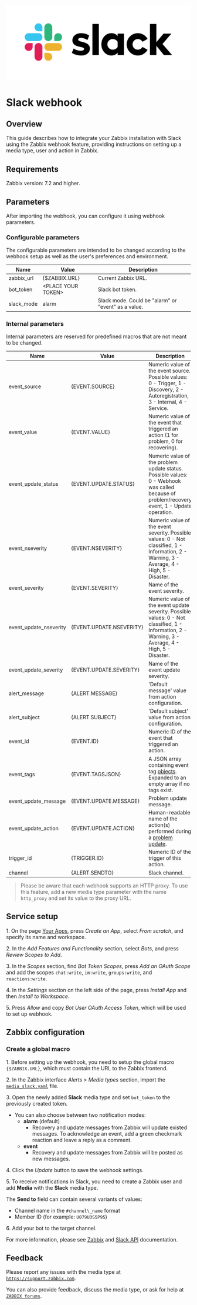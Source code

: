 ![](images/logo.png?raw=true)
# Slack webhook

## Overview

This guide describes how to integrate your Zabbix installation with Slack using the Zabbix webhook feature, providing instructions on setting up a media type, user and action in Zabbix.

## Requirements

Zabbix version: 7.2 and higher.

## Parameters

After importing the webhook, you can configure it using webhook parameters.

### Configurable parameters

The configurable parameters are intended to be changed according to the webhook setup as well as the user's preferences and environment.

|Name|Value|Description|
|----|-----|-----------|
|zabbix_url|\{$ZABBIX\.URL\}|Current Zabbix URL.|
|bot_token|\<PLACE YOUR TOKEN\>|Slack bot token.|
|slack_mode|alarm|Slack mode. Could be "alarm" or "event" as a value.|

### Internal parameters

Internal parameters are reserved for predefined macros that are not meant to be changed.

|Name|Value|Description|
|----|-----|-----------|
|event_source|\{EVENT\.SOURCE\}|Numeric value of the event source. Possible values: 0 - Trigger, 1 - Discovery, 2 - Autoregistration, 3 - Internal, 4 - Service.|
|event_value|\{EVENT\.VALUE\}|Numeric value of the event that triggered an action (1 for problem, 0 for recovering).|
|event_update_status|\{EVENT\.UPDATE\.STATUS\}|Numeric value of the problem update status. Possible values: 0 - Webhook was called because of problem/recovery event, 1 - Update operation.|
|event_nseverity|\{EVENT\.NSEVERITY\}|Numeric value of the event severity. Possible values: 0 - Not classified, 1 - Information, 2 - Warning, 3 - Average, 4 - High, 5 - Disaster.|
|event_severity|\{EVENT\.SEVERITY\}|Name of the event severity.|
|event_update_nseverity|\{EVENT\.UPDATE\.NSEVERITY\}|Numeric value of the event update severity. Possible values: 0 - Not classified, 1 - Information, 2 - Warning, 3 - Average, 4 - High, 5 - Disaster.|
|event_update_severity|\{EVENT\.UPDATE\.SEVERITY\}|Name of the event update severity.|
|alert_message|\{ALERT\.MESSAGE\}|'Default message' value from action configuration.|
|alert_subject|\{ALERT\.SUBJECT\}|'Default subject' value from action configuration.|
|event_id|\{EVENT\.ID\}|Numeric ID of the event that triggered an action.|
|event_tags|\{EVENT\.TAGSJSON\}|A JSON array containing event tag [objects]('https://www.zabbix.com/documentation/current/manual/api/reference/event/object#event-tag'). Expanded to an empty array if no tags exist.|
|event_update_message|\{EVENT\.UPDATE\.MESSAGE\}|Problem update message.|
|event_update_action|\{EVENT\.UPDATE\.ACTION\}|Human-readable name of the action(s) performed during a [problem update]('https://www.zabbix.com/documentation/current/manual/acknowledgment#updating-problems').|
|trigger_id|\{TRIGGER\.ID\}|Numeric ID of the trigger of this action.|
|channel|\{ALERT\.SENDTO\}|Slack channel.|

> Please be aware that each webhook supports an HTTP proxy. To use this feature, add a new media type parameter with the name `http_proxy` and set its value to the proxy URL.

## Service setup

1\. On the page [Your Apps](https://api.slack.com/apps), press *Create an App*, select *From scratch*, and specify its name and workspace.

2\. In the *Add Features and Functionality* section, select *Bots*, and press *Review Scopes to Add*.

3\. In the *Scopes* section, find *Bot Token Scopes*, press *Add an OAuth Scope* and add the scopes `chat:write`, `im:write`, `groups:write`, and `reactions:write`.

4\. In the *Settings* section on the left side of the page, press *Install App* and then *Install to Workspace*.

5\. Press *Allow* and copy *Bot User OAuth Access Token*, which will be used to set up webhook.

## Zabbix configuration

### Create a global macro

1\. Before setting up the webhook, you need to setup the global macro `{$ZABBIX.URL}`, which must contain the URL to the Zabbix frontend.

2\. In the Zabbix interface *Alerts* > *Media types* section, import the [`media_slack.yaml`](media_slack.yaml) file.

3\. Open the newly added **Slack** media type and set `bot_token` to the previously created token.

* You can also choose between two notification modes:
	- **alarm** (default)
		- Recovery and update messages from Zabbix will update existed messages. To acknowledge an event, add a green checkmark reaction and leave a reply as a comment.
	- **event**
		- Recovery and update messages from Zabbix will be posted as new messages.

4\. Click the *Update* button to save the webhook settings.

5\. To receive notifications in Slack, you need to create a Zabbix user and add **Media** with the **Slack** media type.

The **Send to** field can contain several variants of values:

- Channel name in the `#channel\_name` format
- Member ID (for example: `U079U3S5P95`)

6\. Add your bot to the target channel.

For more information, please see [Zabbix](https://www.zabbix.com/documentation/7.2/manual/config/notifications) and [Slack API](https://api.slack.com) documentation.

## Feedback

Please report any issues with the media type at [`https://support.zabbix.com`](https://support.zabbix.com).

You can also provide feedback, discuss the media type, or ask for help at [`ZABBIX forums`](https://www.zabbix.com/forum/zabbix-suggestions-and-feedback).
